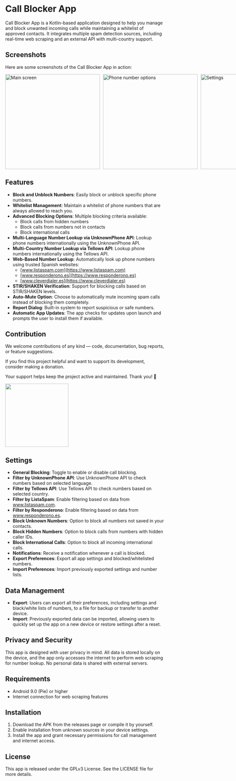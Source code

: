 # Call Blocker App

Call Blocker App is a Kotlin-based application designed to help you manage and block unwanted incoming calls while maintaining a whitelist of approved contacts. It integrates multiple spam detection sources, including real-time web scraping and an external API with multi-country support.

## Screenshots

Here are some screenshots of the Call Blocker App in action:

<div style="display: flex; gap: 10px;">
  <img src="https://i.imgur.com/g8Ie7zU.png" alt="Main screen" width="300">  
  <img src="https://i.imgur.com/QnbalOh.png" alt="Phone number options" width="300">  
  <img src="https://i.imgur.com/QeC3Kg8.png" alt="Settings" width="300">  
  <img src="https://i.imgur.com/I4tDolO.png" alt="More settings" width="300">
  <img src="https://i.imgur.com/T2DdbPY.png" alt="Report dialog" width="300">
</div>

## Features

- **Block and Unblock Numbers**: Easily block or unblock specific phone numbers.
- **Whitelist Management**: Maintain a whitelist of phone numbers that are always allowed to reach you.
- **Advanced Blocking Options**: Multiple blocking criteria available:
  - Block calls from hidden numbers
  - Block calls from numbers not in contacts
  - Block international calls
- **Multi-Language Number Lookup via UnknownPhone API**: Lookup phone numbers internationally using the UnknownPhone API.
- **Multi-Country Number Lookup via Tellows API**: Lookup phone numbers internationally using the Tellows API.
- **Web-Based Number Lookup**: Automatically look up phone numbers using trusted Spanish websites:
  - [www.listaspam.com](https://www.listaspam.com)
  - [www.responderono.es](https://www.responderono.es)
  - [www.cleverdialer.es](https://www.cleverdialer.es)
- **STIR/SHAKEN Verification**: Support for blocking calls based on STIR/SHAKEN levels.
- **Auto-Mute Option**: Choose to automatically mute incoming spam calls instead of blocking them completely.
- **Report Dialog**: Built-in system to report suspicious or safe numbers.
- **Automatic App Updates**: The app checks for updates upon launch and prompts the user to install them if available.

## Contribution

We welcome contributions of any kind — code, documentation, bug reports, or feature suggestions.

If you find this project helpful and want to support its development, consider making a donation.

Your support helps keep the project active and maintained. Thank you! 🙌

<a target="_blank" href="https://www.buymeacoffee.com/rSiZtB3"><img style="width: 200px" src="https://i.imgur.com/KCk0bxY.png" /></a>

## Settings

- **General Blocking**: Toggle to enable or disable call blocking.
- **Filter by UnknownPhone API**: Use UnknownPhone API to check numbers based on selected language.
- **Filter by Tellows API**: Use Tellows API to check numbers based on selected country.
- **Filter by ListaSpam**: Enable filtering based on data from www.listaspam.com.
- **Filter by Responderono**: Enable filtering based on data from www.responderono.es.
- **Block Unknown Numbers**: Option to block all numbers not saved in your contacts.
- **Block Hidden Numbers**: Option to block calls from numbers with hidden caller IDs.
- **Block International Calls**: Option to block all incoming international calls.
- **Notifications**: Receive a notification whenever a call is blocked.
- **Export Preferences**: Export all app settings and blocked/whitelisted numbers.
- **Import Preferences**: Import previously exported settings and number lists.

## Data Management

- **Export**: Users can export all their preferences, including settings and black/white lists of numbers, to a file for backup or transfer to another device.
- **Import**: Previously exported data can be imported, allowing users to quickly set up the app on a new device or restore settings after a reset.

## Privacy and Security

This app is designed with user privacy in mind. All data is stored locally on the device, and the app only accesses the internet to perform web scraping for number lookup. No personal data is shared with external servers.

## Requirements

- Android 9.0 (Pie) or higher
- Internet connection for web scraping features

## Installation

1. Download the APK from the releases page or compile it by yourself.
2. Enable installation from unknown sources in your device settings.
3. Install the app and grant necessary permissions for call management and internet access.

## License

This app is released under the GPLv3 License. See the LICENSE file for more details.
